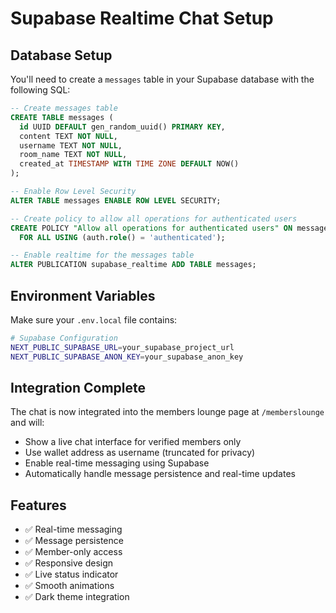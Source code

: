 # Supabase Realtime Chat Setup

## Database Setup

You'll need to create a `messages` table in your Supabase database with the following SQL:

```sql
-- Create messages table
CREATE TABLE messages (
  id UUID DEFAULT gen_random_uuid() PRIMARY KEY,
  content TEXT NOT NULL,
  username TEXT NOT NULL,
  room_name TEXT NOT NULL,
  created_at TIMESTAMP WITH TIME ZONE DEFAULT NOW()
);

-- Enable Row Level Security
ALTER TABLE messages ENABLE ROW LEVEL SECURITY;

-- Create policy to allow all operations for authenticated users
CREATE POLICY "Allow all operations for authenticated users" ON messages
  FOR ALL USING (auth.role() = 'authenticated');

-- Enable realtime for the messages table
ALTER PUBLICATION supabase_realtime ADD TABLE messages;
```

## Environment Variables

Make sure your `.env.local` file contains:

```bash
# Supabase Configuration
NEXT_PUBLIC_SUPABASE_URL=your_supabase_project_url
NEXT_PUBLIC_SUPABASE_ANON_KEY=your_supabase_anon_key
```

## Integration Complete

The chat is now integrated into the members lounge page at `/memberslounge` and will:

- Show a live chat interface for verified members only
- Use wallet address as username (truncated for privacy)
- Enable real-time messaging using Supabase
- Automatically handle message persistence and real-time updates

## Features

- ✅ Real-time messaging
- ✅ Message persistence 
- ✅ Member-only access
- ✅ Responsive design
- ✅ Live status indicator
- ✅ Smooth animations
- ✅ Dark theme integration
